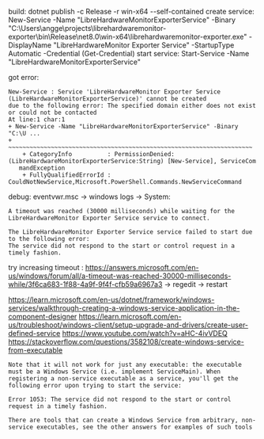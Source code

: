 build: dotnet publish -c Release -r win-x64 --self-contained
create service: New-Service -Name "LibreHardwareMonitorExporterService" -Binary "C:\Users\angge\projects\librehardwaremonitor-exporter\bin\Release\net8.0\win-x64\librehardwaremonitor-exporter.exe" -DisplayName "LibreHardwareMonitor Exporter Service" -StartupType Automatic -Credential (Get-Credential)
start service: Start-Service -Name "LibreHardwareMonitorExporterService"

got error:
```
New-Service : Service 'LibreHardwareMonitor Exporter Service (LibreHardwareMonitorExporterService)' cannot be created
due to the following error: The specified domain either does not exist or could not be contacted
At line:1 char:1
+ New-Service -Name "LibreHardwareMonitorExporterService" -Binary "C:\U ...
+ ~~~~~~~~~~~~~~~~~~~~~~~~~~~~~~~~~~~~~~~~~~~~~~~~~~~~~~~~~~~~~~~~~~~~~
    + CategoryInfo          : PermissionDenied: (LibreHardwareMonitorExporterService:String) [New-Service], ServiceCom
   mandException
    + FullyQualifiedErrorId : CouldNotNewService,Microsoft.PowerShell.Commands.NewServiceCommand
```

debug: eventvwr.msc -> windows logs -> System:
```
A timeout was reached (30000 milliseconds) while waiting for the LibreHardwareMonitor Exporter Service service to connect.

The LibreHardwareMonitor Exporter Service service failed to start due to the following error: 
The service did not respond to the start or control request in a timely fashion.
```

try increasing timeout : https://answers.microsoft.com/en-us/windows/forum/all/a-timeout-was-reached-30000-milliseconds-while/3f6ca683-1f88-4a9f-9f4f-cfb59a6967a3 -> regedit -> restart


https://learn.microsoft.com/en-us/dotnet/framework/windows-services/walkthrough-creating-a-windows-service-application-in-the-component-designer
https://learn.microsoft.com/en-us/troubleshoot/windows-client/setup-upgrade-and-drivers/create-user-defined-service
https://www.youtube.com/watch?v=aHC-4ivVDEQ
https://stackoverflow.com/questions/3582108/create-windows-service-from-executable
```
Note that it will not work for just any executable: the executable must be a Windows Service (i.e. implement ServiceMain). When registering a non-service executable as a service, you'll get the following error upon trying to start the service:

Error 1053: The service did not respond to the start or control request in a timely fashion.

There are tools that can create a Windows Service from arbitrary, non-service executables, see the other answers for examples of such tools
```
